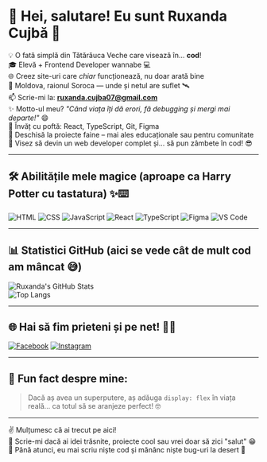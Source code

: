 # 👋 Hei, salutare! Eu sunt Ruxanda Cujbă 🎀

💡 O fată simplă din Tătărăuca Veche care visează în... **cod**!  
🎓 Elevă + Frontend Developer wannabe 💻  
🌐 Creez site-uri care *chiar* funcționează, nu doar arată bine  
📍 Moldova, raionul Soroca — unde și netul are suflet 🛰️  
📫 Scrie-mi la: **ruxanda.cujba07@gmail.com**  
✨ Motto-ul meu? *"Când viața îți dă erori, fă debugging și mergi mai departe!"* 😄  
🧠 Învăț cu poftă: React, TypeScript, Git, Figma  
🤝 Deschisă la proiecte faine – mai ales educaționale sau pentru comunitate  
🚀 Visez să devin un web developer complet și... să pun zâmbete în cod! 😎

---

## 🛠️ Abilitățile mele magice (aproape ca Harry Potter cu tastatura) ✨⌨️

![HTML](https://img.shields.io/badge/-HTML5-E34F26?style=flat&logo=html5&logoColor=fff)
![CSS](https://img.shields.io/badge/-CSS3-1572B6?style=flat&logo=css3)
![JavaScript](https://img.shields.io/badge/-JavaScript-F7DF1E?style=flat&logo=javascript&logoColor=000)
![React](https://img.shields.io/badge/-React-61DAFB?style=flat&logo=react&logoColor=000)
![TypeScript](https://img.shields.io/badge/-TypeScript-3178C6?style=flat&logo=typescript&logoColor=fff)
![Figma](https://img.shields.io/badge/-Figma-F24E1E?style=flat&logo=figma&logoColor=fff)
![VS Code](https://img.shields.io/badge/-VS%20Code-007ACC?style=flat&logo=visual-studio-code)

---

## 📊 Statistici GitHub (aici se vede cât de mult cod am mâncat 😅)

![Ruxanda's GitHub Stats](https://github-readme-stats.vercel.app/api?username=ruxxanda&show_icons=true&theme=tokyonight)  
![Top Langs](https://github-readme-stats.vercel.app/api/top-langs/?username=ruxxanda&layout=compact&theme=tokyonight)

---

## 🌐 Hai să fim prieteni și pe net! 💬📲

[![Facebook](https://img.shields.io/badge/Facebook-1877F2?style=flat&logo=facebook&logoColor=white)]([https://www.facebook.com/ruxanda.cujba.5](https://www.facebook.com/ruxanda.cujba.7))  
[![Instagram](https://img.shields.io/badge/Instagram-E4405F?style=flat&logo=instagram&logoColor=white)]([https://www.instagram.com/ruxandacujba/](https://www.instagram.com/ruxxanda.01/))

---

## 🎉 Fun fact despre mine:

> Dacă aș avea un superputere, aș adăuga `display: flex` în viața reală… ca totul să se aranjeze perfect! 🤓

---

✌️ Mulțumesc că ai trecut pe aici!  
📩 Scrie-mi dacă ai idei trăsnite, proiecte cool sau vrei doar să zici "salut" 😁  
👾 Până atunci, eu mai scriu niște cod și mănânc niște bug-uri la desert 🍰
